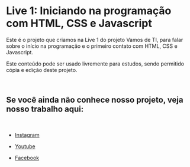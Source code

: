 # Live 1: Iniciando na programação com HTML, CSS e Javascript

Este é o projeto que criamos na Live 1 do projeto Vamos de TI, para falar sobre o início na programação e o primeiro contato com HTML, CSS e Javascript.

 Este conteúdo pode ser usado livremente para estudos, sendo permitido cópia e edição deste projeto.

<br>

## Se você ainda não conhece nosso projeto, veja nosso trabalho aqui:

<br>

- [Instagram](https://www.instagram.com/vamosdeti/)

- [Youtube](https://www.youtube.com/channel/UC6VstuDLmNCIQ9bQhCkME1Q)

- [Facebook](https://www.facebook.com/vamosdeti)